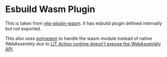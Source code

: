 # Esbuild Wasm Plugin

This is taken from [vite-plugin-wasm](https://github.com/Menci/vite-plugin-wasm). It has esbuild plugin defined internally but not exported.

This also uses [polywasm](https://github.com/Menci/polywasm) to handle the wasm module instead of native WebAssembly due to [LIT Action runtime doesn't expose the WebAssembly API](https://github.com/LIT-Protocol/Node/blob/9e3c542c5ef319007e2174d82f5abf3977475452/rust/lit-actions/server/runtime.rs#L209).